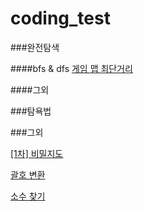 # coding_test

###완전탐색

####bfs & dfs
[게임 맵 최단거리](https://school.programmers.co.kr/learn/courses/30/lessons/1844)

####그외

###탐욕법

###그외

[[1차] 비밀지도](https://school.programmers.co.kr/learn/courses/30/lessons/17681)

[괄호 변환](https://school.programmers.co.kr/learn/courses/30/lessons/60058)

[소수 찾기](https://school.programmers.co.kr/learn/courses/30/lessons/42839)


